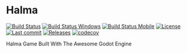 # Halma

[![Build Status](https://travis-ci.org/Crazy-Marvin/Halma.svg?branch=master)](https://travis-ci.org/Crazy-Marvin/Halma)
[![Build Status Windows](https://ci.appveyor.com/api/projects/status/396bv7ip7wqaovj4?svg=true)](https://ci.appveyor.com/project/CrazyMarvin/halma)
[![Build Status Mobile](https://www.bitrise.io/app/8f6185ceb680e8ce/status.svg?token=HrXGS39MqzKvuIW___qG2A)](https://www.bitrise.io/app/8f6185ceb680e8ce)
[![License](https://img.shields.io/github/license/Crazy-Marvin/Halma.svg)](LICENSE.txt)
[![Last commit](https://img.shields.io/github/last-commit/Crazy-Marvin/Halma.svg)](https://github.com/Crazy-Marvin/Halma/)
[![Releases](https://img.shields.io/github/downloads/Crazy-Marvin/Halma/total.svg)](https://github.com/Crazy-Marvin/Halma/releases)
[![codecov](https://codecov.io/gh/Crazy-Marvin/Halma/branch/master/graph/badge.svg)](https://codecov.io/gh/Crazy-Marvin/Halma)


Halma Game Built With The Awesome Godot Engine
